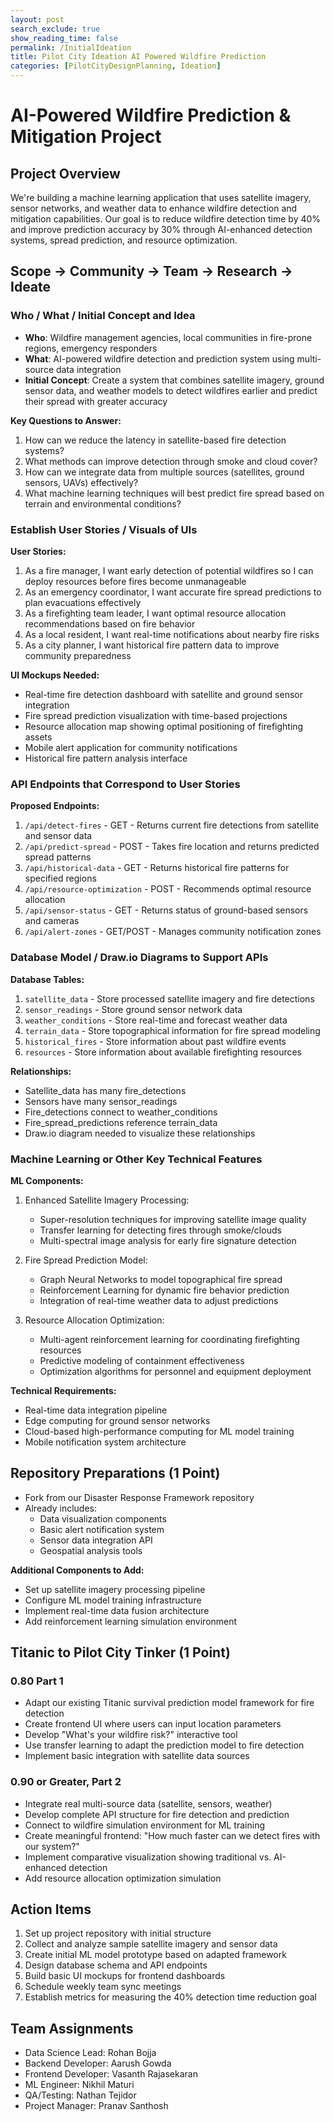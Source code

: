 ```yaml
---
layout: post
search_exclude: true
show_reading_time: false
permalink: /InitialIdeation
title: Pilot City Ideation AI Powered Wildfire Prediction
categories: [PilotCityDesignPlanning, Ideation]
---
```


# AI-Powered Wildfire Prediction & Mitigation Project

## Project Overview
We're building a machine learning application that uses satellite imagery, sensor networks, and weather data to enhance wildfire detection and mitigation capabilities. Our goal is to reduce wildfire detection time by 40% and improve prediction accuracy by 30% through AI-enhanced detection systems, spread prediction, and resource optimization.

## Scope → Community → Team → Research → Ideate

### Who / What / Initial Concept and Idea
- **Who**: Wildfire management agencies, local communities in fire-prone regions, emergency responders
- **What**: AI-powered wildfire detection and prediction system using multi-source data integration
- **Initial Concept**: Create a system that combines satellite imagery, ground sensor data, and weather models to detect wildfires earlier and predict their spread with greater accuracy

**Key Questions to Answer:**
1. How can we reduce the latency in satellite-based fire detection systems?
2. What methods can improve detection through smoke and cloud cover?
3. How can we integrate data from multiple sources (satellites, ground sensors, UAVs) effectively?
4. What machine learning techniques will best predict fire spread based on terrain and environmental conditions?

### Establish User Stories / Visuals of UIs

**User Stories:**
1. As a fire manager, I want early detection of potential wildfires so I can deploy resources before fires become unmanageable
2. As an emergency coordinator, I want accurate fire spread predictions to plan evacuations effectively
3. As a firefighting team leader, I want optimal resource allocation recommendations based on fire behavior
4. As a local resident, I want real-time notifications about nearby fire risks
5. As a city planner, I want historical fire pattern data to improve community preparedness

**UI Mockups Needed:**
- Real-time fire detection dashboard with satellite and ground sensor integration
- Fire spread prediction visualization with time-based projections
- Resource allocation map showing optimal positioning of firefighting assets
- Mobile alert application for community notifications
- Historical fire pattern analysis interface

### API Endpoints that Correspond to User Stories

**Proposed Endpoints:**
1. `/api/detect-fires` - GET - Returns current fire detections from satellite and sensor data
2. `/api/predict-spread` - POST - Takes fire location and returns predicted spread patterns
3. `/api/historical-data` - GET - Returns historical fire patterns for specified regions
4. `/api/resource-optimization` - POST - Recommends optimal resource allocation
5. `/api/sensor-status` - GET - Returns status of ground-based sensors and cameras
6. `/api/alert-zones` - GET/POST - Manages community notification zones

### Database Model / Draw.io Diagrams to Support APIs

**Database Tables:**
1. `satellite_data` - Store processed satellite imagery and fire detections
2. `sensor_readings` - Store ground sensor network data
3. `weather_conditions` - Store real-time and forecast weather data
4. `terrain_data` - Store topographical information for fire spread modeling
5. `historical_fires` - Store information about past wildfire events
6. `resources` - Store information about available firefighting resources

**Relationships:**
- Satellite_data has many fire_detections
- Sensors have many sensor_readings
- Fire_detections connect to weather_conditions
- Fire_spread_predictions reference terrain_data
- Draw.io diagram needed to visualize these relationships

### Machine Learning or Other Key Technical Features

**ML Components:**
1. Enhanced Satellite Imagery Processing:
    - Super-resolution techniques for improving satellite image quality
    - Transfer learning for detecting fires through smoke/clouds
    - Multi-spectral image analysis for early fire signature detection

2. Fire Spread Prediction Model:
    - Graph Neural Networks to model topographical fire spread
    - Reinforcement Learning for dynamic fire behavior prediction
    - Integration of real-time weather data to adjust predictions

3. Resource Allocation Optimization:
    - Multi-agent reinforcement learning for coordinating firefighting resources
    - Predictive modeling of containment effectiveness
    - Optimization algorithms for personnel and equipment deployment

**Technical Requirements:**
- Real-time data integration pipeline
- Edge computing for ground sensor networks
- Cloud-based high-performance computing for ML model training
- Mobile notification system architecture

## Repository Preparations (1 Point)
- Fork from our Disaster Response Framework repository
- Already includes:
  - Data visualization components
  - Basic alert notification system
  - Sensor data integration API
  - Geospatial analysis tools

**Additional Components to Add:**
- Set up satellite imagery processing pipeline
- Configure ML model training infrastructure
- Implement real-time data fusion architecture
- Add reinforcement learning simulation environment

## Titanic to Pilot City Tinker (1 Point)

### 0.80 Part 1
- Adapt our existing Titanic survival prediction model framework for fire detection
- Create frontend UI where users can input location parameters
- Develop "What's your wildfire risk?" interactive tool
- Use transfer learning to adapt the prediction model to fire detection
- Implement basic integration with satellite data sources

### 0.90 or Greater, Part 2
- Integrate real multi-source data (satellite, sensors, weather)
- Develop complete API structure for fire detection and prediction
- Connect to wildfire simulation environment for ML training
- Create meaningful frontend: "How much faster can we detect fires with our system?"
- Implement comparative visualization showing traditional vs. AI-enhanced detection
- Add resource allocation optimization simulation

## Action Items
1. Set up project repository with initial structure
2. Collect and analyze sample satellite imagery and sensor data
3. Create initial ML model prototype based on adapted framework
4. Design database schema and API endpoints
5. Build basic UI mockups for frontend dashboards
6. Schedule weekly team sync meetings
7. Establish metrics for measuring the 40% detection time reduction goal

## Team Assignments
- Data Science Lead: Rohan Bojja
- Backend Developer: Aarush Gowda
- Frontend Developer: Vasanth Rajasekaran
- ML Engineer: Nikhil Maturi
- QA/Testing: Nathan Tejidor
- Project Manager: Pranav Santhosh